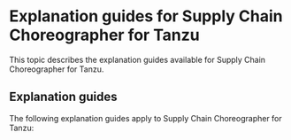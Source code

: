 # Explanation guides for Supply Chain Choreographer for Tanzu

This topic describes the explanation guides available for Supply Chain Choreographer for Tanzu.

## <a id='how-to'></a> Explanation guides

The following explanation guides apply to Supply Chain Choreographer for Tanzu:

